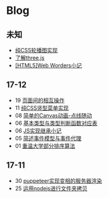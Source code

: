 # Blog
## 未知
* [纯CSS轮播图实现](./CSS/纯CSS轮播图实现.md)
* [了解three.js](./canvas/three.js.md)
* [[HTML5]Web Worders小记](./JS/WebWorkers.md)
## 17-12
* 19 [页面间的相互操作](./JS/页面间的相互操作.md)
* 11 [纯CSS竖型菜单实现](./CSS/纯CSS竖型菜单实现.md)
* 08 [简单的Canvas动画-点线随动](./canvas/点线随动.md)
* 06 [基本类型与类型判断函数对应表](./JS/浅拷贝与深拷贝.md?#L154)
* 06 [JS实现继承小记](./JS/JS实现继承.md)
* 05 [简述事件模型与事件代理](./JS/事件模型与事件代理.md)
* 01 [重温大学部分排序算法](./算法/sort.md)
## 17-11
* 30 [puppeteer实现变相的服务器渲染](./nodejs/puppeteer.md)
* 25 [运用nodejs进行文件夹拷贝](./nodejs/nodejs文件夹拷贝.md)